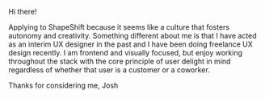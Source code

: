 Hi there!

Applying to ShapeShift because it seems like a culture that fosters autonomy and creativity. Something different about me is that I have acted as an interim UX designer in the past and I have been doing freelance UX design recently. I am frontend and visually focused, but enjoy working throughout the stack with the core principle of user delight in mind regardless of whether that user is a customer or a coworker.

Thanks for considering me,
Josh

